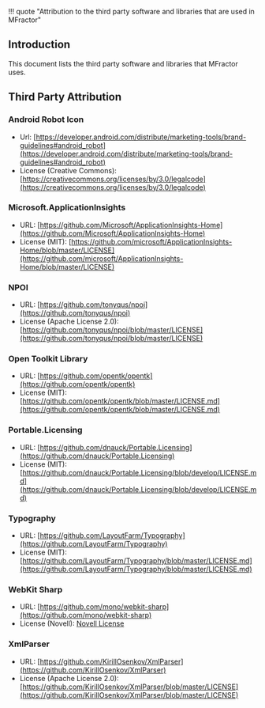 !!! quote "Attribution to the third party software and libraries that are used in MFractor"

## Introduction

This document lists the third party software and libraries that MFractor uses.

## Third Party Attribution

### Android Robot Icon

 * Url: [https://developer.android.com/distribute/marketing-tools/brand-guidelines#android_robot](https://developer.android.com/distribute/marketing-tools/brand-guidelines#android_robot)
 * License (Creative Commons): [https://creativecommons.org/licenses/by/3.0/legalcode](https://creativecommons.org/licenses/by/3.0/legalcode)

### Microsoft.ApplicationInsights

 * URL: [https://github.com/Microsoft/ApplicationInsights-Home](https://github.com/Microsoft/ApplicationInsights-Home)
 * License (MIT): [https://github.com/microsoft/ApplicationInsights-Home/blob/master/LICENSE](https://github.com/microsoft/ApplicationInsights-Home/blob/master/LICENSE)

### NPOI

 * URL: [https://github.com/tonyqus/npoi](https://github.com/tonyqus/npoi)
 * License (Apache License 2.0): [https://github.com/tonyqus/npoi/blob/master/LICENSE](https://github.com/tonyqus/npoi/blob/master/LICENSE)

### Open Toolkit Library

 * URL: [https://github.com/opentk/opentk](https://github.com/opentk/opentk)
 * License (MIT): [https://github.com/opentk/opentk/blob/master/LICENSE.md](https://github.com/opentk/opentk/blob/master/LICENSE.md)

### Portable.Licensing

 * URL: [https://github.com/dnauck/Portable.Licensing](https://github.com/dnauck/Portable.Licensing)
 * License (MIT): [https://github.com/dnauck/Portable.Licensing/blob/develop/LICENSE.md](https://github.com/dnauck/Portable.Licensing/blob/develop/LICENSE.md)

### Typography

* URL: [https://github.com/LayoutFarm/Typography](https://github.com/LayoutFarm/Typography)
* License (MIT): [https://github.com/LayoutFarm/Typography/blob/master/LICENSE.md](https://github.com/LayoutFarm/Typography/blob/master/LICENSE.md)

### WebKit Sharp

 * URL: [https://github.com/mono/webkit-sharp](https://github.com/mono/webkit-sharp)
 * License (Novell): [Novell License](licenses/novell-license.txt)

### XmlParser

 * URL: [https://github.com/KirillOsenkov/XmlParser](https://github.com/KirillOsenkov/XmlParser)
 * License (Apache License 2.0):  [https://github.com/KirillOsenkov/XmlParser/blob/master/LICENSE](https://github.com/KirillOsenkov/XmlParser/blob/master/LICENSE)
